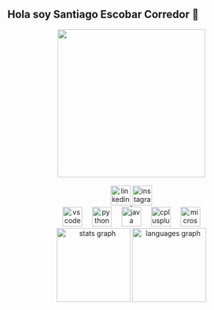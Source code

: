 ## Hola soy Santiago Escobar Corredor 👋

<div align="center">
  <img height="300" src=""/>
</div>

<br clear="both">

<div align="center">
    <a href="https://www.linkedin.com/in/santiago-escobar-ingsist/">
        <img src="https://img.shields.io/static/v1?message=LinkedIn&logo=linkedin&label=&color=0077B5&logoColor=white&labelColor=&style=for-the-badge" height="40" alt="linkedin logo" href=/>
    </a>
    <a href="https://www.instagram.com/santi_ec05?igsh=MWFyNXdmMjZlYXZk">
        <img src="https://img.shields.io/static/v1?message=Instagram&logo=instagram&label=&color=E4405F&logoColor=white&labelColor=&style=for-the-badge" height="40" alt="instagram logo"/>
    </a>
</div>

<div align="center">
  <img src="https://cdn.jsdelivr.net/gh/devicons/devicon/icons/vscode/vscode-original.svg" height="40" alt="vscode logo"  />
  <img width="12" />
  <img src="https://cdn.simpleicons.org/python/3776AB" height="40" alt="python logo"  />
  <img width="12" />
  <img src="https://cdn.jsdelivr.net/gh/devicons/devicon/icons/java/java-original.svg" height="40" alt="java logo"  />
  <img width="12" />
  <img src="https://cdn.simpleicons.org/c++/00599C" height="40" alt="cplusplus logo"  />
  <img width="12" />
  <img src="https://cdn.jsdelivr.net/gh/devicons/devicon/icons/microsoftsqlserver/microsoftsqlserver-plain.svg" height="40" alt="microsoftsqlserver logo"  />
</div>

<div align="center">
  <img src="https://github-readme-stats.vercel.app/api?username=Santyesco09&hide_title=false&hide_rank=false&show_icons=true&include_all_commits=true&count_private=false&disable_animations=false&theme=dark&locale=es&hide_border=true&order=1" height="150" alt="stats graph"/>
  <img src="https://github-readme-stats.vercel.app/api/top-langs?username=Santyesco09&locale=es&hide_title=false&layout=compact&card_width=320&langs_count=4&theme=dark&hide_border=true&order=2" height="150" alt="languages graph"/>
</div>
